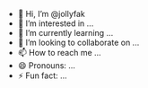 - 👋 Hi, I’m @jollyfak
- 👀 I’m interested in ...
- 🌱 I’m currently learning ...
- 💞️ I’m looking to collaborate on ...
- 📫 How to reach me ...
- 😄 Pronouns: ...
- ⚡ Fun fact: ...

<!---
jollyfak/jollyfak is a ✨ special ✨ repository because its `README.md` (this file) appears on your GitHub profile.
You can click the Preview link to take a look at your changes.
--->
